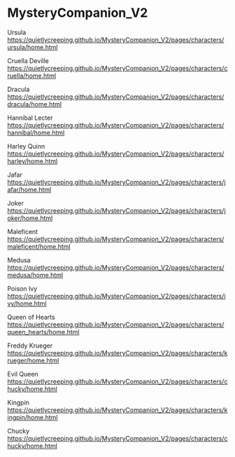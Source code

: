 # MysteryCompanion_V2


Ursula
https://quietlycreeping.github.io/MysteryCompanion_V2/pages/characters/ursula/home.html

Cruella Deville
https://quietlycreeping.github.io/MysteryCompanion_V2/pages/characters/cruella/home.html

Dracula
https://quietlycreeping.github.io/MysteryCompanion_V2/pages/characters/dracula/home.html

Hannibal Lecter
https://quietlycreeping.github.io/MysteryCompanion_V2/pages/characters/hannibal/home.html

Harley Quinn
https://quietlycreeping.github.io/MysteryCompanion_V2/pages/characters/harley/home.html

Jafar
https://quietlycreeping.github.io/MysteryCompanion_V2/pages/characters/jafar/home.html

Joker
https://quietlycreeping.github.io/MysteryCompanion_V2/pages/characters/joker/home.html

Maleficent
https://quietlycreeping.github.io/MysteryCompanion_V2/pages/characters/maleficent/home.html

Medusa
https://quietlycreeping.github.io/MysteryCompanion_V2/pages/characters/medusa/home.html

Poison Ivy
https://quietlycreeping.github.io/MysteryCompanion_V2/pages/characters/ivy/home.html

Queen of Hearts
https://quietlycreeping.github.io/MysteryCompanion_V2/pages/characters/queen_hearts/home.html

Freddy Krueger
https://quietlycreeping.github.io/MysteryCompanion_V2/pages/characters/krueger/home.html

Evil Queen
https://quietlycreeping.github.io/MysteryCompanion_V2/pages/characters/chucky/home.html

Kingpin
https://quietlycreeping.github.io/MysteryCompanion_V2/pages/characters/kingpin/home.html

Chucky
https://quietlycreeping.github.io/MysteryCompanion_V2/pages/characters/chucky/home.html


